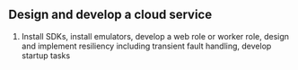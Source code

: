 ## Design and develop a cloud service

1. Install SDKs, install emulators, develop a web role or worker role, design and implement resiliency including transient fault handling, develop startup tasks